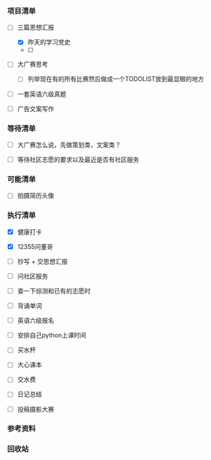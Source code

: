 ### 项目清单

- [ ] 三篇思想汇报

  - [x] 昨天的学习党史
  - [ ] 

- [ ] 大广赛思考

  - [ ] 列举现在有的所有比赛然后做成一个TODOLIST放到最显眼的地方

- [ ] 一套英语六级真题

- [ ] 广告文案写作

  

### 等待清单

- [ ] 大广赛怎么说，先做策划类，文案类？

- [ ] 等待社区志愿的要求以及最近是否有社区服务

  

### 可能清单

- [ ] 拍摄简历头像

### 执行清单

- [x] 健康打卡
- [x] 12355问董哥
- [ ] 抄写 + 交思想汇报
- [ ] 问社区服务
- [ ] 查一下综测和已有的志愿时

- [ ] 背诵单词

- [ ] 英语六级报名

- [ ] 安排自己python上课时间

- [ ] 买水杯

- [ ] 大心课本

- [ ] 交水费

- [ ] 日记总结

- [ ] 投稿摄影大赛

  

### 参考资料

### 回收站

